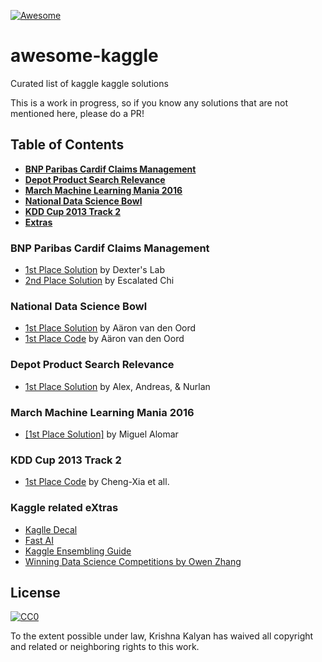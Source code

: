 [![Awesome](https://cdn.rawgit.com/sindresorhus/awesome/d7305f38d29fed78fa85652e3a63e154dd8e8829/media/badge.svg)](https://github.com/sindresorhus/awesome)

# awesome-kaggle
Curated list of kaggle kaggle solutions

This is a work in progress, so if you know any solutions that are not mentioned here, please do a PR!

## Table of Contents
* **[BNP Paribas Cardif Claims Management](#bnp-paribas-cardif-claims-management)**
* **[Depot Product Search Relevance](#depot-product-search-relevance)**
* **[March Machine Learning Mania 2016](#march-machine-learning-mania-2016)** 
* **[National Data Science Bowl](#national-data-science-bowl)** 
* **[KDD Cup 2013 Track 2](#kdd-cup-2013-track-2)** 
* **[Extras](#extras)** 


### BNP Paribas Cardif Claims Management
- [1st Place Solution](https://www.kaggle.com/c/bnp-paribas-cardif-claims-management/forums/t/20247/1-dexter-s-lab-winning-solution) by Dexter's Lab
- [2nd Place Solution](https://www.kaggle.com/c/bnp-paribas-cardif-claims-management/forums/t/20252/escalated-chi-2nd-place-solution) by Escalated Chi

### National Data Science Bowl

- [1st Place Solution](http://benanne.github.io/2015/03/17/plankton.html) by Aäron van den Oord
- [1st Place Code](https://github.com/benanne/kaggle-ndsb) by Aäron van den Oord

### Depot Product Search Relevance

- [1st Place Solution](http://blog.kaggle.com/2016/05/18/home-depot-product-search-relevance-winners-interview-1st-place-alex-andreas-nurlan/) by Alex, Andreas, & Nurlan


### March Machine Learning Mania 2016

- [[1st Place Solution]](http://blog.kaggle.com/2016/05/10/march-machine-learning-mania-2016-winners-interview-1st-place-miguel-alomar/) by Miguel Alomar


### KDD Cup 2013 Track 2

- [1st Place Code](https://github.com/kdd-cup-2013-ntu/track2) by Cheng-Xia et all.

### Kaggle related eXtras

- [Kaglle Decal](https://www.youtube.com/watch?v=RUrXA9koSCw&list=PLe1ZejL9wM_4qG-EEM4iqudPKGKdZG-6h&index=1)
- [Fast AI](http://www.fast.ai/)
- [Kaggle Ensembling Guide](http://mlwave.com/kaggle-ensembling-guide/)
- [Winning Data Science Competitions by Owen Zhang](http://de.slideshare.net/ShangxuanZhang/winning-data-science-competitions-presented-by-owen-zhang)


## License

[![CC0](https://licensebuttons.net/p/zero/1.0/88x31.png)](http://creativecommons.org/publicdomain/zero/1.0/)

To the extent possible under law, Krishna Kalyan has waived all copyright and related or neighboring rights to this work.
